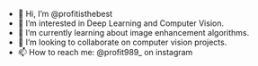 - 👋 Hi, I’m @profitisthebest
- 👀 I’m interested in Deep Learning and Computer Vision.
- 🌱 I’m currently learning about image enhancement algorithms.
- 💞️ I’m looking to collaborate on computer vision projects.
- 📫 How to reach me: @profit989_ on instagram

<!---
profitisthebest/profitisthebest is a ✨ special ✨ repository because its `README.md` (this file) appears on your GitHub profile.
You can click the Preview link to take a look at your changes.
--->
